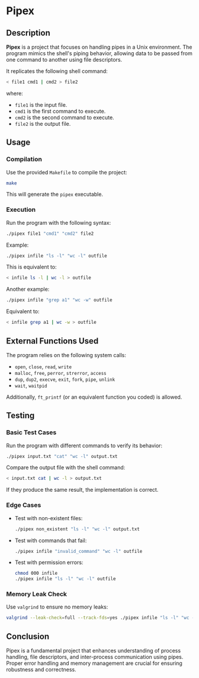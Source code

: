 # Pipex

## Description

**Pipex** is a project that focuses on handling pipes in a Unix environment. The program mimics the shell's piping behavior, allowing data to be passed from one command to another using file descriptors.

It replicates the following shell command:

```sh
< file1 cmd1 | cmd2 > file2
```

where:

- `file1` is the input file.
- `cmd1` is the first command to execute.
- `cmd2` is the second command to execute.
- `file2` is the output file.

## Usage

### Compilation

Use the provided `Makefile` to compile the project:

```sh
make
```

This will generate the `pipex` executable.

### Execution

Run the program with the following syntax:

```sh
./pipex file1 "cmd1" "cmd2" file2
```

Example:

```sh
./pipex infile "ls -l" "wc -l" outfile
```

This is equivalent to:

```sh
< infile ls -l | wc -l > outfile
```

Another example:

```sh
./pipex infile "grep a1" "wc -w" outfile
```

Equivalent to:

```sh
< infile grep a1 | wc -w > outfile
```

## External Functions Used

The program relies on the following system calls:

- `open`, `close`, `read`, `write`
- `malloc`, `free`, `perror`, `strerror`, `access`
- `dup`, `dup2`, `execve`, `exit`, `fork`, `pipe`, `unlink`
- `wait`, `waitpid`

Additionally, `ft_printf` (or an equivalent function you coded) is allowed.

## Testing

### Basic Test Cases

Run the program with different commands to verify its behavior:

```sh
./pipex input.txt "cat" "wc -l" output.txt
```

Compare the output file with the shell command:

```sh
< input.txt cat | wc -l > output.txt
```

If they produce the same result, the implementation is correct.

### Edge Cases

- Test with non-existent files:
  ```sh
  ./pipex non_existent "ls -l" "wc -l" output.txt
  ```
- Test with commands that fail:
  ```sh
  ./pipex infile "invalid_command" "wc -l" outfile
  ```
- Test with permission errors:
  ```sh
  chmod 000 infile
  ./pipex infile "ls -l" "wc -l" outfile
  ```

### Memory Leak Check

Use `valgrind` to ensure no memory leaks:

```sh
valgrind --leak-check=full --track-fds=yes ./pipex infile "ls -l" "wc -l" outfile
```

## Conclusion

Pipex is a fundamental project that enhances understanding of process handling, file descriptors, and inter-process communication using pipes. Proper error handling and memory management are crucial for ensuring robustness and correctness.


